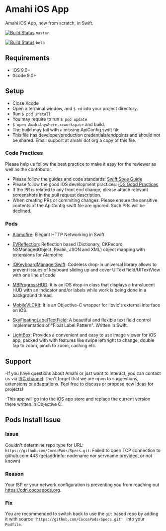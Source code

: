 # Amahi iOS App
Amahi iOS App, new from scratch, in Swift.

[![Build Status](https://travis-ci.org/amahi/ios.svg?branch=master)](https://travis-ci.org/amahi/ios) `master`

[![Build Status](https://travis-ci.org/amahi/ios.svg?branch=beta)](https://travis-ci.org/amahi/ios) `beta`

## Requirements

- iOS 9.0+
- Xcode 9.0+

## Setup
- Close Xcode
- Open a terminal window, and `$ cd` into your project directory.
- Run `$ pod install`
- You may require to run `$ pod update`
- `$ open AmahiAnywhere.xcworkspace` and build.
- The build may fail with a missing ApiConfig.swift file
- This file has developer/production credentials/endpoints and should not be shared. Email support at amahi dot org a copy of this file. 

### Code Practices
Please help us follow the best practice to make it easy for the reviewer as well as the contributor.
* Please follow the guides and code standards: [Swift Style Guide](https://github.com/linkedin/swift-style-guide)
* Please follow the good iOS development practices: [iOS Good Practices](https://github.com/futurice/ios-good-practices)
* If the PR is related to any front end change, please attach relevant screenshots in the pull request description.
* When creating PRs or commiting changes. Please ensure the sensitive contents of the ApiConfig.swift file are ignored. Such PRs will be declined.

### Pods
- [Alamofire](https://github.com/Alamofire/Alamofire): Elegant HTTP Networking in Swift

- [EVReflection](https://github.com/evermeer/EVReflection): Reflection based (Dictionary, CKRecord, NSManagedObject, Realm, JSON and XML) object mapping with extensions for Alamofire

- [IQKeyboardManagerSwift](https://github.com/hackiftekhar/IQKeyboardManager): Codeless drop-in universal library allows to prevent issues of keyboard sliding up and cover UITextField/UITextView with one line of code

- [MBProgressHUD](https://github.com/jdg/MBProgressHUD): It is an iOS drop-in class that displays a translucent HUD with an indicator and/or labels while work is being done in a background thread.

- [MobileVLCKit](https://code.videolan.org/videolan/VLCKit.git): It is an Objective-C wrapper for libvlc's external interface on iOS.

- [SkyFloatingLabelTextField](https://github.com/Skyscanner/SkyFloatingLabelTextField): A beautiful and flexible text field control implementation of "Float Label Pattern". Written in Swift.

- [LightBox](https://github.com/hyperoslo/Lightbox): Provides a convenient and easy to use image viewer for iOS app, packed with with features like swipe left/right to change, double tap to zoom, pinch to zoom, caching etc.

## Support
-If you have questions about Amahi or just want to interact, you can contact us via [IRC channel](http://talk.amahi.org). Don't forget that we are open to suggestions, extensions or adaptations. Feel free to discuss or propose new ideas for projects!

-This app will go into the [iOS app store](https://itunes.apple.com/us/app/amahi/id761559919) and replace the current version there written in Objective C.

## Pods Install Issue
### Issue
Couldn't determine repo type for URL: `https://github.com/CocoaPods/Specs.git`: Failed to open TCP connection to github.com:443 (getaddrinfo: nodename nor servname provided, or not known)

### Reason 
Your ISP or your network configuration is preventing you from reaching out https://cdn.cocoapods.org.

### Fix
You are recommended to switch back to use the ```git``` based repo by adding it with source ```'https://github.com/CocoaPods/Specs.git' ``` into your ```Podfile```.
